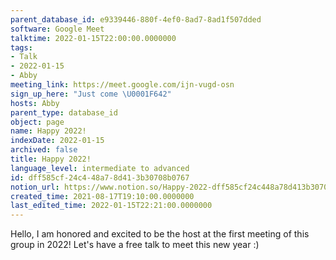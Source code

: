 ```yaml
---
parent_database_id: e9339446-880f-4ef0-8ad7-8ad1f507dded
software: Google Meet
talktime: 2022-01-15T22:00:00.0000000
tags:
- Talk
- 2022-01-15
- Abby
meeting_link: https://meet.google.com/ijn-vugd-osn
sign_up_here: "Just come \U0001F642"
hosts: Abby
parent_type: database_id
object: page
name: Happy 2022!
indexDate: 2022-01-15
archived: false
title: Happy 2022!
language_level: intermediate to advanced
id: dff585cf-24c4-48a7-8d41-3b30708b0767
notion_url: https://www.notion.so/Happy-2022-dff585cf24c448a78d413b30708b0767
created_time: 2021-08-17T19:10:00.0000000
last_edited_time: 2022-01-15T22:21:00.0000000
---
```


Hello, I am honored and excited to be the host at the first meeting of this group in 2022! Let's have a free talk to meet this new year :)





